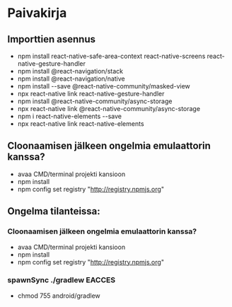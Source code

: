 # Paivakirja


## Importtien asennus
 * npm install react-native-safe-area-context react-native-screens react-native-gesture-handler
 * npm install @react-navigation/stack
 * npm install @react-navigation/native
 * npm install --save @react-native-community/masked-view
 * npx react-native link react-native-gesture-handler
 * npm install @react-native-community/async-storage
 * npx react-native link @react-native-community/async-storage
 * npm i react-native-elements --save
 * npx react-native link react-native-elements



## Cloonaamisen jälkeen ongelmia emulaattorin kanssa?
* avaa CMD/terminal projekti kansioon
* npm install
* npm config set registry "http://registry.npmjs.org"

## Ongelma tilanteissa:

  ### Cloonaamisen jälkeen ongelmia emulaattorin kanssa?
  * avaa CMD/terminal projekti kansioon
  * npm install
  * npm config set registry "http://registry.npmjs.org"

  ### spawnSync ./gradlew EACCES
  * chmod 755 android/gradlew
